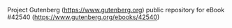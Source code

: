 Project Gutenberg (https://www.gutenberg.org) public repository for eBook #42540 (https://www.gutenberg.org/ebooks/42540)
